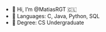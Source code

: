 - 👋 Hi, I’m @MatiasRGT 🇨🇱
- 🌱 Languages: C, Java, Python, SQL
- 📖 Degree: CS Undergraduate
<!---
MatiasRGT/MatiasRGT is a ✨ special ✨ repository because its `README.md` (this file) appears on your GitHub profile.
You can click the Preview link to take a look at your changes.
--->
